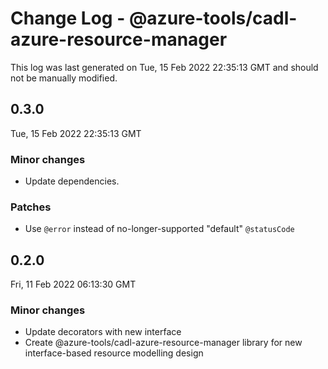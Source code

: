# Change Log - @azure-tools/cadl-azure-resource-manager

This log was last generated on Tue, 15 Feb 2022 22:35:13 GMT and should not be manually modified.

## 0.3.0
Tue, 15 Feb 2022 22:35:13 GMT

### Minor changes

- Update dependencies.

### Patches

- Use `@error` instead of no-longer-supported "default" `@statusCode`

## 0.2.0
Fri, 11 Feb 2022 06:13:30 GMT

### Minor changes

- Update decorators with new interface
- Create @azure-tools/cadl-azure-resource-manager library for new interface-based resource modelling design

